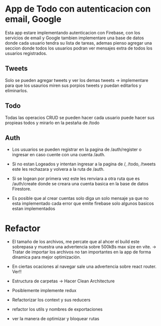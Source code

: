 # App de Todo con autenticacion con email, Google

Esta app estare implementando autenticacion con Firebase, con los servicios de email y Google
tambien implementare una base de datos donde cada usuario tendra su lista de tareas, ademas pienso agregar una seccion donde todos los usuarios podran ver mensajes extra de todos los usuarios registrados.

## Tweets

Solo se pueden agregar tweets y ver los demas tweets -> implementare para que los usaurios miren sus porpios tweets y puedan editarlos y eliminarlos.

## Todo

Todas las operacios CRUD se pueden hacer cada usuario puede hacer sus propieas todos y mirarlo en la pestaña de /todo

## Auth

- Los usuarios se pueden registrar en la pagina de /auth/register o ingresar en caso cuente con una cuenta /auth.

- Si no estan Logeados y intentan ingresar a la pagina de /, /todo, /tweets este les rechazara y volvera a la ruta de /auth.

- Si se logean por primera vez este les renviara a otra ruta que es /auth/create donde se creara una cuenta basica en la base de datos Firestore.

* Es posible que al crear cuentas solo diga un solo mensaje ya que no esta implementado cada error que emite firebase solo algunos basicos estan implementados

# Refactor

- El tamaño de los archivos, me percate que al ahcer el build este sobrepasa y muestra una advertencia sobre 500kBs max size en vite. -> Tratar de importar los archivos no tan importantes en la app de forma dinamica para mejor optimización.

- En ciertas ocaciones al navegar sale una advertencia sobre react router. Ver!!

- Estructura de carpetas -> Hacer Clean Architecture

* Posiblemente implemente redux

* Refactorizar los context y sus reducers

* refactor los utils y nombres de exportaciones

* ver la manera de optimizar y bloquear rutas
